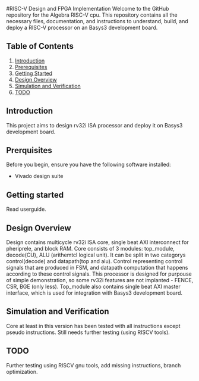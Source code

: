 #RISC-V Design and FPGA Implementation
Welcome to the GitHub repository for the Algebra RISC-V cpu. This repository contains all the necessary files, documentation, and instructions to understand, build, and deploy a RISC-V processor on an Basys3 development board.

## Table of Contents

1. [Introduction](#introduction)
2. [Prerequisites](#prerequisites)
4. [Getting Started](#getting-started)
5. [Design Overview](#design-overview)
6. [Simulation and Verification](#simulation-and-verification)
7. [TODO](#TODO)

## Introduction
This project aims to design rv32i ISA processor and deploy it on Basys3 development board. 

## Prerquisites
Before you begin, ensure you have the following software installed:
- Vivado design suite

## Getting started
Read userguide.

## Design Overview
Design contains multicycle rv32i ISA core, single beat AXI interconnect for pheriprele, and block RAM. 
Core consists of 3 modules: top_module, decode(CU), ALU (arithemtcl logical unit). It can be split in two categorys control(decode) and datapath(top and alu). Control representing control signals that are produced in FSM, and datapath computation that happens according to these control signals. This processor is designed for purpouse of simple demonstration, so some rv32i features are not implanted - FENCE, CSR, BGE (only less). Top_module also contains single beat AXI master interface, which is used for integration with Basys3 development board. 

## Simulation and Verification
Core at least in this version has been tested with all instructions except pseudo instructions. Still needs further testing (using RISCV tools).

## TODO
Further testing using RISCV gnu tools, add missing instructions, branch optimization.


